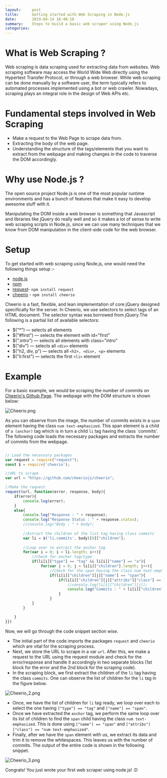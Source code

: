 ```yaml
---
layout:     post
title:      Getting started with Web Scraping in Node.js
date:       2019-04-14 18:40:18
summary:    Steps to build a basic web scraper using Node.js
categories: 
---
```


# What is Web Scraping ?

Web scraping is data scraping used for extracting data from websites. Web scraping software may access the World Wide Web directly using the Hypertext 
Transfer Protocol, or through a web browser. While web scraping can be done manually by a software user, the term typically refers to automated 
processes implemented using a bot or web crawler. Nowadays, scraping plays an integral role in the design of Web APIs etc.

# Fundamental steps involved in Web Scraping

* Make a request to the Web Page to scrape data from.
* Extracting the body of the web page.
* Understanding the structure of the tags/elements that you want to extract from the webpage and making changes in the code to traverse the DOM 
accordingly.

# Why use Node.js ?

The open source project Node.js is one of the most popular runtime environments and has a bunch of features that make it easy to develop awesome 
stuff with it.

Manipulating the DOM inside a web browser is something that Javascript and libraries like jQuery do really well and so it makes a lot of sense 
to write web scraping scripts in Node.js, since we can use many techniques that we know from DOM manipulation in the client-side code for the web 
browser.

# Setup

To get started with web scraping using Node.js, one would need the following things setup :-

* [node.js](https://nodejs.org/)
* [npm](https://docs.npmjs.com/downloading-and-installing-node-js-and-npm)
* [request](https://www.npmjs.com/package/request)- `npm install request`
* [cheerio](https://www.npmjs.com/package/cheerio) - `npm install cheerio`

Cheerio is a fast, flexible, and lean implementation of core jQuery designed specifically for the server. In Cheerio, we use selectors to select 
tags of an HTML document. The selector syntax was borrowed from jQuery.The following is a partial list of available selectors:

* $("*") — selects all elements
* $("#first") — selects the element with id="first"
* $(".intro") — selects all elements with class="intro"
* $("div") — selects all `<div>` elements
* $("h2, div, p") — selects all `<h2>, <div>, <p>` elements
* $("li:first") — selects the first `<li>` element

# Example

For a basic example, we would be scraping the number of commits on [Cheerio's Github Page](https://github.com/cheeriojs/cheerio). The webpage 
with the DOM structure is shown below:

![Cheerio.png](https://cdn.filestackcontent.com/9LooU1AT9O6TS6F0ORYz)

As you can observe from the image, the number of commits exists in a `span` element having the class `num text-emphasized`. This span element is 
a child of `a (anchor)` tag which is in turn a child `li` tag having the class `commits'. The following code loads the necessary packages and 
extracts the number of commits from the webpage.

```javascript

// Load the necessary packages
var request = require("request");
const $ = require('cheerio');

//URL to scrape
var url = "https://github.com/cheeriojs/cheerio";

//Make the request
request(url, function(error, response, body){
    if(error){
        console.log(error);
    }
    else{
        console.log("Response : " + response);
        console.log("Response Status : " + response.status);
        //console.log("Body : " + body);
        
        //Extract the children of the list tag having class commits
        var li = $('li.commits', body)[0]["children"];
        
        //Loop over to extract the anchor tag
        for(var i = 0; i < li.length; i++){
        	//Check for anchor tag/type
            if(li[i]["type"] == "tag" && li[i]["name"] == "a"){
                for(var j = 0; j < li[i]["children"].length; j++){
                    //Check for the span having the class num text-emphasized
                    if(li[i]["children"][j]["name"] == "span"){
                        if(li[i]["children"][j]["attribs"]["class"] == "num text-emphasized"){
                            //console.log(li[i]["children"][j]);
                            console.log("Commits : " + li[i]["children"][j]["children"][0]["data"].trim());
                        }
                    }
            }
        }

    }
}})
```

Now, we will go through the code snippet section wise. 

* The initial part of the code imports the packages `request` and `cheerio` which are vital for the scraping process.
* Next, we store the URL to scrape in a var `url`. After this, we make a request to the URL using the request module and check for the error/response 
and handle it accordingly in two separate blocks (1st block for the error and the 2nd block for the scraping code).
* In the scraping block, we first extract the children of the `li` tag having the class `commits`. One can observe the list of children for the `li` 
tag in the figure below.

![Cheerio_2.png](https://cdn.filestackcontent.com/cdBuJNWjQu6Jl3zG0m6w)

* Once, we have the list of children for `li` tag ready, we loop over each to select the one having `["type"] == "tag"` and `["name"] == "span"`.
* Once we have extracted the `anchor` tag, we perform the same loop over its list of children to find the `span` child having the class 
`num text-emphasized`. This is done using `["name"] == "span"` and `["attribs"]["class"] == "num text-emphasized"`.
* Finally, after we have the `span` element with us, we extract its data and trim it to remove the whitespaces. This leaves us with the number 
of commits. The output of the entire code is shown in the following snippet.

![Cheerio_3.png](https://cdn.filestackcontent.com/naSd7ABVRMCaMhpeRLNd)

Congrats! You just wrote your first web scraper using node.js! :D

